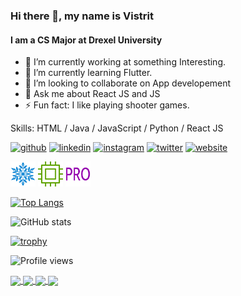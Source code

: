 ### Hi there 👋, my name is Vistrit
#### I am a CS Major at Drexel University


- 🔭 I’m currently working at something Interesting.
- 🌱 I’m currently learning Flutter.
- 👯 I’m looking to collaborate on App developement
- 💬 Ask me about React JS and JS
- ⚡ Fun fact: I like playing shooter games.

Skills: HTML / Java / JavaScript / Python / React JS



[<img src='https://cdn.jsdelivr.net/npm/simple-icons@3.0.1/icons/github.svg' alt='github' height='40'>](https://github.com/VistritPandey)  [<img src='https://cdn.jsdelivr.net/npm/simple-icons@3.0.1/icons/linkedin.svg' alt='linkedin' height='40'>](https://www.linkedin.com/in/VistritPandey/)  [<img src='https://cdn.jsdelivr.net/npm/simple-icons@3.0.1/icons/instagram.svg' alt='instagram' height='40'>](https://www.instagram.com/iamvistrit/)  [<img src='https://cdn.jsdelivr.net/npm/simple-icons@3.0.1/icons/twitter.svg' alt='twitter' height='40'>](https://twitter.com/VistritPandey)  [<img src='https://cdn.jsdelivr.net/npm/simple-icons@3.0.1/icons/icloud.svg' alt='website' height='40'>](vistritpaney.me)  

<a href='https://archiveprogram.github.com/'><img src='https://raw.githubusercontent.com/acervenky/animated-github-badges/master/assets/acbadge.gif' width='40' height='40'></a> <a href='https://docs.github.com/en/developers'><img src='https://raw.githubusercontent.com/acervenky/animated-github-badges/master/assets/devbadge.gif' width='40' height='40'></a> <a href='https://github.com/pricing'><img src='https://raw.githubusercontent.com/acervenky/animated-github-badges/master/assets/pro.gif' width='40' height='40'></a>

[![Top Langs](https://github-readme-stats.vercel.app/api/top-langs/?username=VistritPandey&hide=C%23,CSS&langs_count=8&layout=compact)](https://github.com/anuraghazra/github-readme-stats)

![GitHub stats](https://github-readme-stats.vercel.app/api?username=VistritPandey&show_icons=true&count_private=true&theme=onedark)  

[![trophy](https://github-profile-trophy.vercel.app/?username=VistritPandey&theme=dracula)](https://github.com/ryo-ma/github-profile-trophy)


![Profile views](https://gpvc.arturio.dev/VistritPandey)  

<a href="https://github.com/VistritPandey/Youtube-Clone">
  <img align="center" src="https://github-readme-stats.vercel.app/api/pin/?username=VistritPandey&repo=youtube-clone" />
</a>
<a href="https://github.com/VistritPandey/Netflix-Clone">
  <img align="center" src="https://github-readme-stats.vercel.app/api/pin/?username=VistritPandey&repo=netflix-clone" />
</a>

<a href="https://github.com/VistritPandey/Airbnb-Clone">
  <img align="center" src="https://github-readme-stats.vercel.app/api/pin/?username=VistritPandey&repo=airbnb-clone" />
</a>
<a href="https://github.com/VistritPandey/Zoom-Clone">
  <img align="center" src="https://github-readme-stats.vercel.app/api/pin/?username=VistritPandey&repo=zoom-clone" />
</a>

